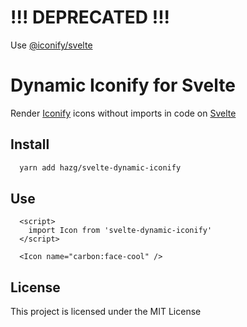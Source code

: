 # !!! DEPRECATED !!!

Use [@iconify/svelte](https://docs.iconify.design/icon-components/svelte/)

# Dynamic Iconify for Svelte

Render [Iconify](https://iconify.design) icons without imports in code on [Svelte](https://svelte.dev/)

## Install
```bash
  yarn add hazg/svelte-dynamic-iconify
```

## Use
```svelte
  <script>
    import Icon from 'svelte-dynamic-iconify'
  </script>

  <Icon name="carbon:face-cool" />
```


## License

This project is licensed under the MIT License

